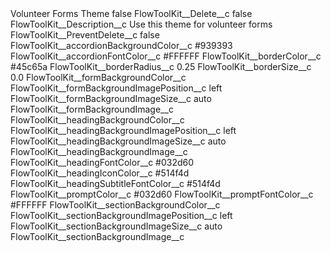 <?xml version="1.0" encoding="UTF-8"?>
<CustomMetadata xmlns="http://soap.sforce.com/2006/04/metadata" xmlns:xsi="http://www.w3.org/2001/XMLSchema-instance" xmlns:xsd="http://www.w3.org/2001/XMLSchema">
    <label>Volunteer Forms Theme</label>
    <protected>false</protected>
    <values>
        <field>FlowToolKit__Delete__c</field>
        <value xsi:type="xsd:boolean">false</value>
    </values>
    <values>
        <field>FlowToolKit__Description__c</field>
        <value xsi:type="xsd:string">Use this theme for volunteer forms</value>
    </values>
    <values>
        <field>FlowToolKit__PreventDelete__c</field>
        <value xsi:type="xsd:boolean">false</value>
    </values>
    <values>
        <field>FlowToolKit__accordionBackgroundColor__c</field>
        <value xsi:type="xsd:string">#939393</value>
    </values>
    <values>
        <field>FlowToolKit__accordionFontColor__c</field>
        <value xsi:type="xsd:string">#FFFFFF</value>
    </values>
    <values>
        <field>FlowToolKit__borderColor__c</field>
        <value xsi:type="xsd:string">#45c65a</value>
    </values>
    <values>
        <field>FlowToolKit__borderRadius__c</field>
        <value xsi:type="xsd:double">0.25</value>
    </values>
    <values>
        <field>FlowToolKit__borderSize__c</field>
        <value xsi:type="xsd:double">0.0</value>
    </values>
    <values>
        <field>FlowToolKit__formBackgroundColor__c</field>
        <value xsi:nil="true"/>
    </values>
    <values>
        <field>FlowToolKit__formBackgroundImagePosition__c</field>
        <value xsi:type="xsd:string">left</value>
    </values>
    <values>
        <field>FlowToolKit__formBackgroundImageSize__c</field>
        <value xsi:type="xsd:string">auto</value>
    </values>
    <values>
        <field>FlowToolKit__formBackgroundImage__c</field>
        <value xsi:nil="true"/>
    </values>
    <values>
        <field>FlowToolKit__headingBackgroundColor__c</field>
        <value xsi:nil="true"/>
    </values>
    <values>
        <field>FlowToolKit__headingBackgroundImagePosition__c</field>
        <value xsi:type="xsd:string">left</value>
    </values>
    <values>
        <field>FlowToolKit__headingBackgroundImageSize__c</field>
        <value xsi:type="xsd:string">auto</value>
    </values>
    <values>
        <field>FlowToolKit__headingBackgroundImage__c</field>
        <value xsi:nil="true"/>
    </values>
    <values>
        <field>FlowToolKit__headingFontColor__c</field>
        <value xsi:type="xsd:string">#032d60</value>
    </values>
    <values>
        <field>FlowToolKit__headingIconColor__c</field>
        <value xsi:type="xsd:string">#514f4d</value>
    </values>
    <values>
        <field>FlowToolKit__headingSubtitleFontColor__c</field>
        <value xsi:type="xsd:string">#514f4d</value>
    </values>
    <values>
        <field>FlowToolKit__promptColor__c</field>
        <value xsi:type="xsd:string">#032d60</value>
    </values>
    <values>
        <field>FlowToolKit__promptFontColor__c</field>
        <value xsi:type="xsd:string">#FFFFFF</value>
    </values>
    <values>
        <field>FlowToolKit__sectionBackgroundColor__c</field>
        <value xsi:nil="true"/>
    </values>
    <values>
        <field>FlowToolKit__sectionBackgroundImagePosition__c</field>
        <value xsi:type="xsd:string">left</value>
    </values>
    <values>
        <field>FlowToolKit__sectionBackgroundImageSize__c</field>
        <value xsi:type="xsd:string">auto</value>
    </values>
    <values>
        <field>FlowToolKit__sectionBackgroundImage__c</field>
        <value xsi:nil="true"/>
    </values>
</CustomMetadata>
